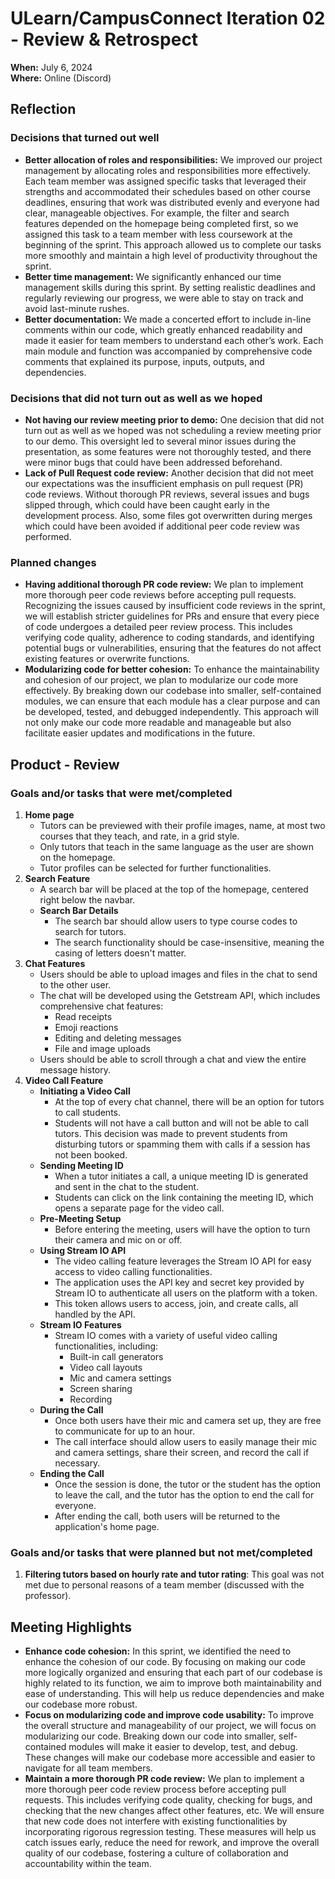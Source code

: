 ﻿# ULearn/CampusConnect Iteration 02 - Review & Retrospect

**When:** July 6, 2024  
**Where:** Online (Discord)

## Reflection

### Decisions that turned out well

- **Better allocation of roles and responsibilities:** We improved our project management by allocating roles and responsibilities more effectively. Each team member was assigned specific tasks that leveraged their strengths and accommodated their schedules based on other course deadlines, ensuring that work was distributed evenly and everyone had clear, manageable objectives. For example, the filter and search features depended on the homepage being completed first, so we assigned this task to a team member with less coursework at the beginning of the sprint. This approach allowed us to complete our tasks more smoothly and maintain a high level of productivity throughout the sprint.
- **Better time management:** We significantly enhanced our time management skills during this sprint. By setting realistic deadlines and regularly reviewing our progress, we were able to stay on track and avoid last-minute rushes.
- **Better documentation:** We made a concerted effort to include in-line comments within our code, which greatly enhanced readability and made it easier for team members to understand each other’s work. Each main module and function was accompanied by comprehensive code comments that explained its purpose, inputs, outputs, and dependencies.

### Decisions that did not turn out as well as we hoped

- **Not having our review meeting prior to demo:** One decision that did not turn out as well as we hoped was not scheduling a review meeting prior to our demo. This oversight led to several minor issues during the presentation, as some features were not thoroughly tested, and there were minor bugs that could have been addressed beforehand.
- **Lack of Pull Request code review:** Another decision that did not meet our expectations was the insufficient emphasis on pull request (PR) code reviews. Without thorough PR reviews, several issues and bugs slipped through, which could have been caught early in the development process. Also, some files got overwritten during merges which could have been avoided if additional peer code review was performed.

### Planned changes

- **Having additional thorough PR code review:** We plan to implement more thorough peer code reviews before accepting pull requests. Recognizing the issues caused by insufficient code reviews in the sprint, we will establish stricter guidelines for PRs and ensure that every piece of code undergoes a detailed peer review process. This includes verifying code quality, adherence to coding standards, and identifying potential bugs or vulnerabilities, ensuring that the features do not affect existing features or overwrite functions.
- **Modularizing code for better cohesion:** To enhance the maintainability and cohesion of our project, we plan to modularize our code more effectively. By breaking down our codebase into smaller, self-contained modules, we can ensure that each module has a clear purpose and can be developed, tested, and debugged independently. This approach will not only make our code more readable and manageable but also facilitate easier updates and modifications in the future.

## Product - Review

### Goals and/or tasks that were met/completed

1. **Home page**
   - Tutors can be previewed with their profile images, name, at most two courses that they teach, and rate, in a grid style.
   - Only tutors that teach in the same language as the user are shown on the homepage.
   - Tutor profiles can be selected for further functionalities.
2. **Search Feature**
   - A search bar will be placed at the top of the homepage, centered right below the navbar.
   - **Search Bar Details**
     - The search bar should allow users to type course codes to search for tutors.
     - The search functionality should be case-insensitive, meaning the casing of letters doesn't matter.
3. **Chat Features**
   - Users should be able to upload images and files in the chat to send to the other user.
   - The chat will be developed using the Getstream API, which includes comprehensive chat features:
     - Read receipts
     - Emoji reactions
     - Editing and deleting messages
     - File and image uploads
   - Users should be able to scroll through a chat and view the entire message history.
4. **Video Call Feature**
   - **Initiating a Video Call**
     - At the top of every chat channel, there will be an option for tutors to call students.
     - Students will not have a call button and will not be able to call tutors. This decision was made to prevent students from disturbing tutors or spamming them with calls if a session has not been booked.
   - **Sending Meeting ID**
     - When a tutor initiates a call, a unique meeting ID is generated and sent in the chat to the student.
     - Students can click on the link containing the meeting ID, which opens a separate page for the video call.
   - **Pre-Meeting Setup**
     - Before entering the meeting, users will have the option to turn their camera and mic on or off.
   - **Using Stream IO API**
     - The video calling feature leverages the Stream IO API for easy access to video calling functionalities.
     - The application uses the API key and secret key provided by Stream IO to authenticate all users on the platform with a token.
     - This token allows users to access, join, and create calls, all handled by the API.
   - **Stream IO Features**
     - Stream IO comes with a variety of useful video calling functionalities, including:
       - Built-in call generators
       - Video call layouts
       - Mic and camera settings
       - Screen sharing
       - Recording
   - **During the Call**
     - Once both users have their mic and camera set up, they are free to communicate for up to an hour.
     - The call interface should allow users to easily manage their mic and camera settings, share their screen, and record the call if necessary.
   - **Ending the Call**
     - Once the session is done, the tutor or the student has the option to leave the call, and the tutor has the option to end the call for everyone.
     - After ending the call, both users will be returned to the application's home page.

### Goals and/or tasks that were planned but not met/completed

1. **Filtering tutors based on hourly rate and tutor rating**: This goal was not met due to personal reasons of a team member (discussed with the professor).

## Meeting Highlights

- **Enhance code cohesion:** In this sprint, we identified the need to enhance the cohesion of our code. By focusing on making our code more logically organized and ensuring that each part of our codebase is highly related to its function, we aim to improve both maintainability and ease of understanding. This will help us reduce dependencies and make our codebase more robust.
- **Focus on modularizing code and improve code usability:** To improve the overall structure and manageability of our project, we will focus on modularizing our code. Breaking down our code into smaller, self-contained modules will make it easier to develop, test, and debug. These changes will make our codebase more accessible and easier to navigate for all team members.
- **Maintain a more thorough PR code review:** We plan to implement a more thorough peer code review process before accepting pull requests. This includes verifying code quality, checking for bugs, and checking that the new changes affect other features, etc. We will ensure that new code does not interfere with existing functionalities by incorporating rigorous regression testing. These measures will help us catch issues early, reduce the need for rework, and improve the overall quality of our codebase, fostering a culture of collaboration and accountability within the team.
